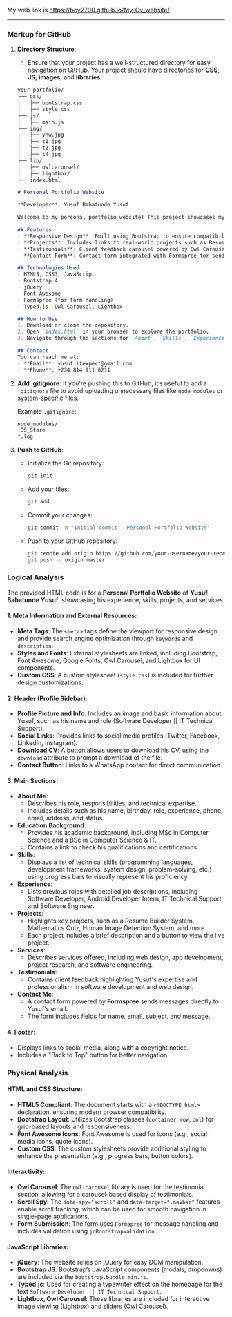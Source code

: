 My web link is 
https://boy2700.github.io/My-Cv_website/


---

### Markup for GitHub

1. **Directory Structure**:
   - Ensure that your project has a well-structured directory for easy navigation on GitHub. Your project should have directories for **CSS**, **JS**, **images**, and **libraries**.

   ```bash
   your-portfolio/
   ├── css/
   │   ├── bootstrap.css
   │   ├── style.css
   ├── js/
   │   ├── main.js
   ├── img/
   │   ├── ynw.jpg
   │   ├── t1.jpg
   │   ├── t2.jpg
   │   ├── t4.jpg
   ├── lib/
   │   ├── owlcarousel/
   │   ├── lightbox/
   ├── index.html
   ```



   ```markdown
   # Personal Portfolio Website

   **Developer**: Yusuf Babatunde Yusuf

   Welcome to my personal portfolio website! This project showcases my skills, experience, projects, and services.

   ## Features
   - **Responsive Design**: Built using Bootstrap to ensure compatibility across devices.
   - **Projects**: Includes links to real-world projects such as Resume Builder and Mathematics Quiz.
   - **Testimonials**: Client feedback carousel powered by Owl Carousel.
   - **Contact Form**: Contact form integrated with Formspree for sending messages.

   ## Technologies Used
   - HTML5, CSS3, JavaScript
   - Bootstrap 4
   - jQuery
   - Font Awesome
   - Formspree (for form handling)
   - Typed.js, Owl Carousel, Lightbox

   ## How to Use
   1. Download or clone the repository.
   2. Open `index.html` in your browser to explore the portfolio.
   3. Navigate through the sections for `About`, `Skills`, `Experience`, and `Projects`.

   ## Contact
   You can reach me at:
   - **Email**: yusuf.itexpert@gmail.com
   - **Phone**: +234 814 911 6211
   ```

3. **Add .gitignore**: If you're pushing this to GitHub, it’s useful to add a `.gitignore` file to avoid uploading unnecessary files like `node_modules` or system-specific files.

   Example `.gitignore`:

   ```bash
   node_modules/
   .DS_Store
   *.log
   ```

4. **Push to GitHub**:
   - Initialize the Git repository:

     ```bash
     git init
     ```

   - Add your files:

     ```bash
     git add .
     ```

   - Commit your changes:

     ```bash
     git commit -m "Initial commit - Personal Portfolio Website"
     ```

   - Push to your GitHub repository:

     ```bash
     git remote add origin https://github.com/your-username/your-repo-name.git
     git push -u origin master
     ```






### Logical Analysis

The provided HTML code is for a **Personal Portfolio Website** of **Yusuf Babatunde Yusuf**, showcasing his experience, skills, projects, and services.

#### 1. **Meta Information and External Resources**:
   - **Meta Tags**: The `<meta>` tags define the viewport for responsive design and provide search engine optimization through `keywords` and `description`.
   - **Styles and Fonts**: External stylesheets are linked, including Bootstrap, Font Awesome, Google Fonts, Owl Carousel, and Lightbox for UI components.
   - **Custom CSS**: A custom stylesheet (`style.css`) is included for further design customizations.

#### 2. **Header (Profile Sidebar)**:
   - **Profile Picture and Info**: Includes an image and basic information about Yusuf, such as his name and role (Software Developer || IT Technical Support).
   - **Social Links**: Provides links to social media profiles (Twitter, Facebook, LinkedIn, Instagram).
   - **Download CV**: A button allows users to download his CV, using the `download` attribute to prompt a download of the file.
   - **Contact Button**: Links to a WhatsApp contact for direct communication.

#### 3. **Main Sections**:
   - **About Me**:
     - Describes his role, responsibilities, and technical expertise.
     - Includes details such as his name, birthday, role, experience, phone, email, address, and status.
   - **Education Background**:
     - Provides his academic background, including MSc in Computer Science and a BSc in Computer Science & IT.
     - Contains a link to check his qualifications and certifications.
   - **Skills**:
     - Displays a list of technical skills (programming languages, development frameworks, system design, problem-solving, etc.) using progress bars to visually represent his proficiency.
   - **Experience**:
     - Lists previous roles with detailed job descriptions, including Software Developer, Android Developer Intern, IT Technical Support, and Software Engineer.
   - **Projects**:
     - Highlights key projects, such as a Resume Builder System, Mathematics Quiz, Human Image Detection System, and more.
     - Each project includes a brief description and a button to view the live project.
   - **Services**:
     - Describes services offered, including web design, app development, project research, and software engineering.
   - **Testimonials**:
     - Contains client feedback highlighting Yusuf's expertise and professionalism in software development and web design.
   - **Contact Me**:
     - A contact form powered by **Formspree** sends messages directly to Yusuf's email.
     - The form includes fields for name, email, subject, and message.

#### 4. **Footer**:
   - Displays links to social media, along with a copyright notice.
   - Includes a "Back to Top" button for better navigation.

### Physical Analysis

#### HTML and CSS Structure:
   - **HTML5 Compliant**: The document starts with a `<!DOCTYPE html>` declaration, ensuring modern browser compatibility.
   - **Bootstrap Layout**: Utilizes Bootstrap classes (`container`, `row`, `col`) for grid-based layouts and responsiveness.
   - **Font Awesome Icons**: Font Awesome is used for icons (e.g., social media icons, quote icons).
   - **Custom CSS**: The custom stylesheets provide additional styling to enhance the presentation (e.g., progress bars, button colors).

#### Interactivity:
   - **Owl Carousel**: The `owl-carousel` library is used for the testimonial section, allowing for a carousel-based display of testimonials.
   - **Scroll Spy**: The `data-spy="scroll"` and `data-target=".navbar"` features enable scroll tracking, which can be used for smooth navigation in single-page applications.
   - **Form Submission**: The form uses `Formspree` for message handling and includes validation using `jqBootstrapValidation`.

#### JavaScript Libraries:
   - **jQuery**: The website relies on jQuery for easy DOM manipulation.
   - **Bootstrap JS**: Bootstrap’s JavaScript components (modals, dropdowns) are included via the `bootstrap.bundle.min.js`.
   - **Typed.js**: Used for creating a typewriter effect on the homepage for the text `Software Developer || IT Technical Support`.
   - **Lightbox, Owl Carousel**: These libraries are included for interactive image viewing (Lightbox) and sliders (Owl Carousel).
